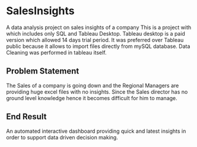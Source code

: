 # SalesInsights
A data analysis project on sales insights of a company
This is a project with which includes only SQL and Tableau Desktop. Tableau desktop is a paid version which allowed 14 days trial period. It was preferred over Tableau public because it allows to import files directly from mySQL database. Data Cleaning was performed in tableau itself. 

## Problem Statement
The Sales of a company is going down and the Regional Managers are providing huge excel files with no insights. Since the Sales director has no ground level knowledge hence it becomes difficult for him to manage. 

## End Result 
An automated interactive dashboard providing quick and latest insights in order to support data driven decision making. 

